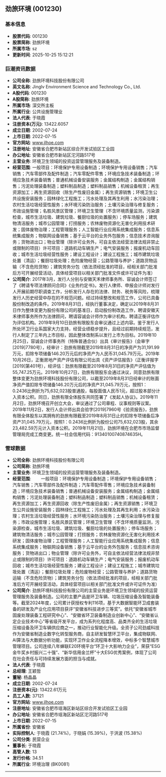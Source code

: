 ## 劲旅环境 (001230)

### 基本信息

- **股票代码**: 001230
- **股票简称**: 劲旅环境
- **所属市场**: sz
- **更新时间**: 2025-10-25 15:12:21

### 巨潮资讯数据

- **公司全称**: 劲旅环境科技股份有限公司
- **英文名称**: Jinglv Environment Science and Technology Co., Ltd.
- **A股代码**: 001230
- **A股简称**: 劲旅环境
- **所属市场**: 深交所主板
- **所属行业**: 公共设施管理业
- **法人代表**: 于晓霞
- **注册资本(万元)**: 13422.6057
- **成立日期**: 2002-07-24
- **上市日期**: 2022-07-15
- **官方网站**: www.jlhoe.com
- **注册地址**: 安徽省合肥市新站区综合开发试验区工业园
- **办公地址**: 安徽省合肥市新站区沱河路517号
- **主营业务**: 环境卫生领域的投资运营管理服务及装备制造。
- **经营范围**: 一般项目：环境保护专用设备制造；环境保护专用设备销售；汽车销售；汽车零部件及配件制造；汽车零配件零售；环境应急技术装备制造；环境应急技术装备销售；普通机械设备安装服务；金属结构制造；金属结构销售；污泥处理装备制造；塑料制品制造；塑料制品销售；机械设备租赁；再生资源加工；再生资源回收（除生产性废旧金属）；再生资源销售；环境卫生公共设施安装服务；园林绿化工程施工；污水处理及其再生利用；水污染治理；农村生活垃圾经营性服务；水环境污染防治服务；土壤污染治理与修复服务；市政设施管理；名胜风景区管理；环境卫生管理（不含环境质量监测，污染源检查，城市生活垃圾、建筑垃圾、餐厨垃圾的处置服务）；停车场服务；建筑物清洁服务；城市公园管理；打捞服务；农林废物资源化无害化利用技术研发；固体废物治理；工程管理服务；人工智能行业应用系统集成服务；信息系统集成服务；物联网设备销售；基于云平台的业务外包服务；信息技术咨询服务；货物进出口；物业管理（除许可业务外，可自主依法经营法律法规非禁止或限制的项目）许可项目：道路机动车辆生产；电气安装服务；报废机动车回收；城市生活垃圾经营性服务；建设工程设计；建设工程施工；城市建筑垃圾处置（清运）；餐厨垃圾处理；危险废物经营；公路管理与养护；道路货物运输（不含危险货物）；建筑劳务分包（依法须经批准的项目，经相关部门批准后方可开展经营活动，具体经营项目以相关部门批准文件或许可证件为准）
- **公司简介**: 2017年3月，发行人分别与安徽天禾律师事务所、容诚会计师签订了《聘请专项法律顾问合同》《业务约定书》。发行人律师、申报会计师对发行人开展前期尽职调查工作，分析发行人存在的法律、财务、税务等风险，梳理发行人历史经营中存在的不规范问题。经过持续整改和规范工作，公司已具备股份制改造的条件。2019年8月31日，经执行董事决定，确定以2019年8月31日作为整体变更为股份有限公司的基准日，启动股份制改造工作，聘请安徽天禾律师事务所作为法律顾问，聘请容诚会计师作为审计机构，聘请正衡评估作为评估机构。2019年9月10日劲旅有限股东会审议通过上述内容。鉴于发行人所处环卫行业系国家大力支持，经营业绩稳步提升，且经过前期持续规范，发行人制定了三年内上市目标，因此整体改制系以发行上市为目标。2019年10月25日，容诚会计师事务所（特殊普通合伙）出具《审计报告》（会审字[2019]7780号），经审计：劲旅有限截至2019年8月31日的净资产为31,191.99万元，扣除专项储备146.20万元后的净资产为人民币31,045.79万元。2019年10月26日，正衡房地产资产评估有限公司出具《资产评估报告》（正衡评报字[2019]第401号），经评估：劲旅有限截至2019年8月31日的净资产评估值为55,747.25万元。2019年10月27日，劲旅有限股东会通过决议，同意劲旅有限整体变更为劲旅环境科技股份有限公司，以截至2019年8月31日经审计的账面净资产值扣除专项储备146.20万元后的净资产31,045.79万元，按照1：0.2436比例折为75,632,023股普通股，每股面值人民币1元，超过股本部分计入资本公积。同日，劲旅有限全体股东共同签署了《发起人协议》。2019年11月2日，劲旅环境召开创立大会，审议通过了公司章程、议事规则等议案。2019年11月2日，发行人会计师出具会验字[2019]7960号《验资报告》，劲旅有限全体股东以其拥有的劲旅有限截至2019年8月31日止的扣除专项储备后净资产31,045.79万元，按照1：0.2436比例折为股份公司75,632,023股，其余23,482.59万元计入资本公积。2019年11月21日，劲旅环境在合肥市市场监督管理局完成工商变更。统一社会信用代码：91340100740874635H。

### 雪球数据

- **公司全称**: 劲旅环境科技股份有限公司
- **公司简称**: 劲旅环境
- **主营业务**: 环境卫生领域的投资运营管理服务及装备制造。
- **经营范围**: 　　一般项目：环境保护专用设备制造；环境保护专用设备销售；汽车销售；汽车零部件及配件制造；汽车零配件零售；环境应急技术装备制造；环境应急技术装备销售；普通机械设备安装服务；金属结构制造；金属结构销售；污泥处理装备制造；塑料制品制造；塑料制品销售；机械设备租赁；再生资源加工；再生资源回收（除生产性废旧金属）；再生资源销售；环境卫生公共设施安装服务；园林绿化工程施工；污水处理及其再生利用；水污染治理；农村生活垃圾经营性服务；水环境污染防治服务；土壤污染治理与修复服务；市政设施管理；名胜风景区管理；环境卫生管理（不含环境质量监测，污染源检查，城市生活垃圾、建筑垃圾、餐厨垃圾的处置服务）；停车场服务；建筑物清洁服务；城市公园管理；打捞服务；农林废物资源化无害化利用技术研发；固体废物治理；工程管理服务；人工智能行业应用系统集成服务；信息系统集成服务；物联网设备销售；基于云平台的业务外包服务；信息技术咨询服务；货物进出口；物业管理（除许可业务外，可自主依法经营法律法规非禁止或限制的项目）许可项目：道路机动车辆生产；电气安装服务；报废机动车回收；城市生活垃圾经营性服务；建设工程设计；建设工程施工；城市建筑垃圾处置（清运）；餐厨垃圾处理；危险废物经营；公路管理与养护；道路货物运输（不含危险货物）；建筑劳务分包（依法须经批准的项目，经相关部门批准后方可开展经营活动，具体经营项目以相关部门批准文件或许可证件为准）
- **公司简介**: 劲旅环境科技股份有限公司的主营业务是环境卫生领域的投资运营管理服务及装备制造。公司的主要产品是环卫车辆、垃圾压缩设备及智能装备等。截至2024年度，公司累计获授权专利116项，基于大数据智能环卫成套装备的研发及产业化应用项目获评“安徽省科技进步三等奖”。依托“安徽省城市固废处理装备工程研究中心”、“安徽省环卫装备制造业创新中心”、“安徽省认定企业技术中心”等省级开发平台，成为系列化程度高、品类齐全的生活垃圾压缩设备及环卫车辆供应商之一，推动行业智能化升级。全资子公司劲威科技作为安徽省制造业数字化转型服务商，自主研发智慧环卫平台，集成物联网、AI算法与大数据分析功能，实现环卫作业全流程降本增效，中标多个智慧城市管理项目。公司连续八年蝉联E20环境平台“环卫十大影响力企业”，荣获“ESG金牛奖乡村振兴二十强”、“新华信用金兰杯”十大ESG优秀案例，体现了公司在社会责任与可持续发展方面的担当与成就。
- **法人代表**: 于晓霞
- **总经理**: 王颖哲
- **董秘**: 杨晶晶
- **成立日期**: 2002-07-24
- **注册资本(元)**: 13422.61万元
- **员工人数**: 37121
- **官方网站**: www.jlhoe.com
- **注册地址**: 安徽省合肥市瑶海区新站区综合开发试验区工业园
- **办公地址**: 安徽省合肥市瑶海区新站区沱河路517号
- **上市日期**: 2022-07-15
- **所属省份**: 安徽省
- **实际控制人**: 于晓霞 (21.74%)，于晓娟 (15.39%)，于洪波 (15.38%)
- **公司分类**: 民营企业
- **董事长**: 于晓霞
- **高管人数**: 13
- **发行价格**: 34.51
- **所属行业**: 环境治理 (BK0081)

---